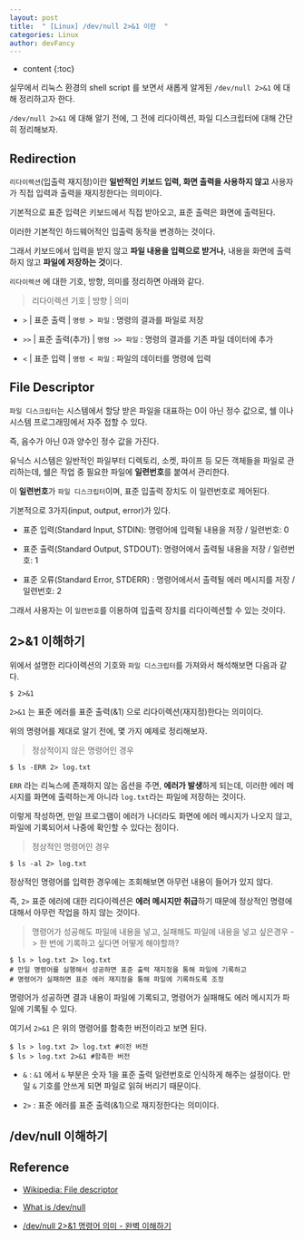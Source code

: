 ```yaml
---
layout: post
title:  " [Linux] /dev/null 2>&1 이란  "
categories: Linux
author: devFancy
---
```

* content
{:toc}

실무에서 리눅스 환경의 shell script 를 보면서 새롭게 알게된 `/dev/null 2>&1` 에 대해 정리하고자 한다.

`/dev/null 2>&1` 에 대해 알기 전에, 그 전에 리다이렉션, 파일 디스크립터에 대해 간단히 정리해보자.

## Redirection

`리다이렉션`(입출력 재지정)이란 **일반적인 키보드 입력, 화면 출력을 사용하지 않고** 사용자가 직접 입력과 출력을 재지정한다는 의미이다.

기본적으로 표준 입력은 키보드에서 직접 받아오고, 표준 출력은 화면에 출력된다.

이러한 기본적인 하드웨어적인 입출력 동작을 변경하는 것이다.

그래서 키보드에서 입력을 받지 않고 **파일 내용을 입력으로 받거나**, 내용을 화면에 출력하지 않고 **파일에 저장하는 것**이다.

`리다이렉션` 에 대한 기호, 방향, 의미를 정리하면 아래와 같다.

> 리다이렉션 기호 | 방향 | 의미

* `>` | 표준 출력 | `명령 > 파일` : 명령의 결과를 파일로 저장

* `>>` | 표준 출력(추가) | `명령 >> 파일` : 명령의 결과를 기존 파일 데이터에 추가

* `<` | 표준 입력 | `명령 < 파일` : 파일의 데이터를 명령에 입력

## File Descriptor

`파일 디스크립터`는 시스템에서 할당 받은 파일을 대표하는 0이 아닌 정수 값으로, 쉘 이나 시스템 프로그래밍에서 자주 접할 수 있다.
 
즉, 음수가 아닌 0과 양수인 정수 값을 가진다.

유닉스 시스템은 일반적인 파일부터 디렉토리, 소켓, 파이프 등 모든 객체들을 파일로 관리하는데, 쉘은 작업 중 필요한 파일에 **일련번호**를 붙여서 관리한다.

이 **일련번호**가 `파일 디스크립터`이며, 표준 입출력 장치도 이 일련번호로 제어된다.

기본적으로 3가지(input, output, error)가 있다.

* 표준 입력(Standard Input, STDIN): 명령어에 입력될 내용을 저장 / 일련번호: 0

* 표준 출력(Standard Output, STDOUT): 명령어에서 출력될 내용을 저장 / 일련번호: 1

* 표준 오류(Standard Error, STDERR) : 명령어에서서 출력될 에러 메시지를 저장 / 일련번호: 2

그래서 사용자는 이 `일련번호`를 이용하여 입출력 장치를 리다이렉션할 수 있는 것이다.

## 2>&1 이해하기

위에서 설명한 리다이렉션의 기호와 `파일 디스크립터`를 가져와서 해석해보면 다음과 같다.

```shell
$ 2>&1
```

`2>&1` 는 표준 에러를 표준 출력(&1) 으로 리다이렉션(재지정)한다는 의미이다.

위의 명령어를 제대로 알기 전에, 몇 가지 예제로 정리해보자.

> 정상적이지 않은 명령어인 경우

```shell
$ ls -ERR 2> log.txt
```

`ERR` 라는 리눅스에 존재하지 않는 옵션을 주면, **에러가 발생**하게 되는데, 이러한 에러 메시지를 화면에 출력하는게 아니라 `log.txt`라는 파일에 저장하는 것이다.

이렇게 작성하면, 만일 프로그램이 에러가 나더라도 화면에 에러 메시지가 나오지 않고, 파일에 기록되어서 나중에 확인할 수 있다는 점이다.

> 정상적인 명령어인 경우

```shell
$ ls -al 2> log.txt
```

정상적인 명령어를 입력한 경우에는 조회해보면 아무런 내용이 들어가 있지 않다.

즉, `2>` 표준 에러에 대한 리다이렉션은 **에러 메시지만 취급**하기 때문에 정상적인 명령에 대해서 아무런 작업을 하지 않는 것이다.

> 명령어가 성공해도 파일에 내용을 넣고, 실패해도 파일에 내용을 넣고 싶은경우 -> 한 번에 기록하고 싶다면 어떻게 해야할까?

```shell
$ ls > log.txt 2> log.txt
# 만일 명령어를 실행해서 성공하면 표준 출력 재지정을 통해 파일에 기록하고
# 명령어가 실패하면 표준 에러 재지정을 통해 파일에 기록하도록 조정
```

명령어가 성공하면 결과 내용이 파일에 기록되고, 명령어가 실패해도 에러 메시지가 파일에 기록될 수 있다.

여기서 `2>&1` 은 위의 명령어를 함축한 버전이라고 보면 된다.

```shell
$ ls > log.txt 2> log.txt #이전 버전
$ ls > log.txt 2>&1 #함축한 버전
```

* `&` : `&1` 에서 `&` 부분은 숫자 1을 표준 출력 일련번호로 인식하게 해주는 설정이다. 만일 `&` 기호를 안쓰게 되면 파일로 읽혀 버리기 때문이다.

* `2>` :  표준 에러를 표준 출력(&1)으로 재지정한다는 의미이다.

## /dev/null 이해하기


## Reference

* [Wikipedia: File descriptor](https://en.wikipedia.org/wiki/File_descriptor)

* [What is /dev/null](https://www.geeksforgeeks.org/what-is-dev-null-in-linux/)

* [/dev/null 2>&1 명령어 의미 - 완벽 이해하기](https://inpa.tistory.com/entry/리눅스-devnull-리다이렉션-기호-종류)